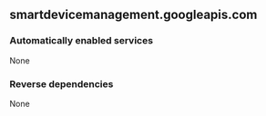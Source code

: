 ## smartdevicemanagement.googleapis.com

### Automatically enabled services

None

### Reverse dependencies

None
